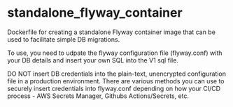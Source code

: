 # standalone_flyway_container
Dockerfile for creating a standalone Flyway container image that can be used to facilitate simple DB migrations. </br>

To use, you need to udpate the flyway configuration file (flyway.conf) with your DB details and insert your own SQL into the V1 sql file.</br>

DO NOT insert DB credentials into the plain-text, unencrypted configuration file in a production environment. There are various methods you can use to securely insert credentials into flyway.conf depending on how your CI/CD process - AWS Secrets Manager, Githubs Actions/Secrets, etc.
